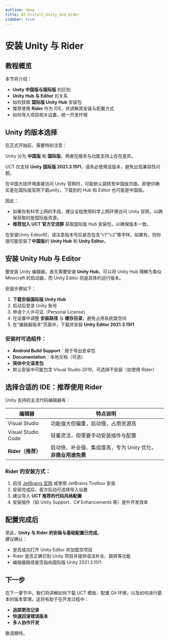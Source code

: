 ```yaml
---
outline: deep
title: 02-Install_Unity_And_Rider
sidebar: true
---
```


# 安装 Unity 与 Rider

## 教程概览

本节将介绍：

- **Unity 中国版与国际版** 的区别
- **Unity Hub 与 Editor** 的关系
- 如何获取 **国际版 Unity Hub** 安装包
- 推荐使用 **Rider** 作为 IDE，并讲解其安装与配置方式
- 如何导入项目相关设置，统一开发环境

## Unity 的版本选择

在正式开始前，需要特别注意：

Unity 分为 **中国版** 和 **国际版**，两者在服务与功能支持上存在差异。

UCT 仅支持 **Unity 国际版 2021.3.15f1**，请务必使用该版本，避免出现兼容性问题。

在中国大陆环境直接访问 Unity 官网时，可能默认跳转至中国版页面。即使你确实是在国际版官网下载unity，下载到的 Hub 和 Editor 也可能是中国版。

因此：
- 如果你有科学上网的手段，建议全程使用科学上网环境访问 Unity 官网，以确保获取的是国际版资源。
- **推荐加入 UCT 官方交流群** 获取国际版 Hub 安装包，以确保版本一致。

在安装Unity Editor时，请注意版本号后是否包含“c1”“c2”等字样。如果有，则你很可能安装了**中国版**的 **Unity Hub** 和 **Unity Editor**。

## 安装 Unity Hub 与 Editor

要安装 Unity 编辑器，首先需要安装 **Unity Hub**。可以将 Unity Hub 理解为类似 Minecraft 的启动器，而 Unity Editor 则是具体的运行版本。

安装步骤如下：

1. **下载安装国际版 Unity Hub**
2. 启动后登录 Unity 账号
3. 申请个人许可证（Personal License）
4. 在设置中调整 **安装路径** 与 **缓存目录**，避免占用系统盘空间
5. 在“编辑器版本”页面中，下载并安装 **Unity Editor 2021.3.15f1**

### 安装时可选组件：

- **Android Build Support**：用于导出安卓包
- **Documentation**：本地文档（可选）
- **简体中文语言包**
- 默认安装中可能包含 Visual Studio 2019，可选择不安装（如使用 Rider）

## 选择合适的 IDE：推荐使用 Rider

Unity 支持的主流代码编辑器有：

| 编辑器             | 特点说明                                       |
|------------------|----------------------------------------------|
| Visual Studio    | 功能强大但偏重，启动慢，占用资源高               |
| Visual Studio Code | 轻量灵活，但需要手动安装插件与配置               |
| **Rider（推荐）** | 启动快、补全强、集成度高，专为 Unity 优化，**非商业用途免费** |

### Rider 的安装方式：

1. 前往 [JetBrains 官网](https://www.jetbrains.com/rider/) 或使用 JetBrains Toolbox 安装
2. 安装完成后，首次启动可选择导入设置
3. 建议导入 **UCT 推荐的代码风格配置**
4. 安装插件（如 Unity Support、C# Enhancements 等）提升开发效率

## 配置完成后

至此，**Unity 与 Rider 的安装与基础配置已完成**。  
建议确认：

- 是否成功打开 Unity Editor 并加载空项目
- Rider 是否正确识别 Unity 项目并提供语法补全、跳转等功能
- 编辑器路径是否指向国际版 Unity 2021.3.15f1

## 下一步

在下一章节中，我们将讲解如何下载 UCT 模板、配置 Git 环境，以及如何进行基本的版本管理。这将有助于在开发过程中：

- **追踪更改记录**
- **快速回滚错误版本**
- **多人协作开发**

敬请期待。
